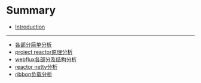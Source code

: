 # Summary

* [Introduction](README.md)

-----
* [各部分简单分析](book/overview.md)
* [project reactor原理分析](book/reactor.md)
* [webflux各部分及结构分析](book/webflux.md)
* [reactor netty分析]()
* [ribbon负载分析]()

